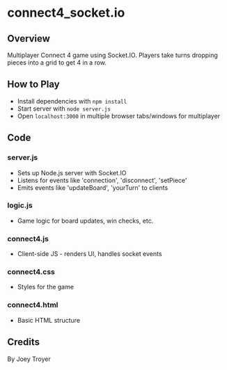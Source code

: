 # connect4_socket.io

## Overview

Multiplayer Connect 4 game using Socket.IO. Players take turns dropping pieces into a grid to get 4 in a row.

## How to Play

- Install dependencies with `npm install`
- Start server with `node server.js`
- Open `localhost:3000` in multiple browser tabs/windows for multiplayer

## Code

### server.js

- Sets up Node.js server with Socket.IO 
- Listens for events like 'connection', 'disconnect', 'setPiece'
- Emits events like 'updateBoard', 'yourTurn' to clients 

### logic.js

- Game logic for board updates, win checks, etc.

### connect4.js 

- Client-side JS - renders UI, handles socket events

### connect4.css 

- Styles for the game 

### connect4.html

- Basic HTML structure

## Credits

By Joey Troyer
